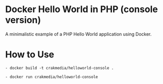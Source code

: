 Docker Hello World in PHP (console version)
================================

A minimalistic example of a PHP Hello World application using Docker.

How to Use
==============================

    - docker build -t crakmedia/helloworld-console .

    - docker run crakmedia/helloworld-console
